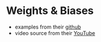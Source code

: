 # Weights & Biases 

* examples from their [github](https://github.com/wandb/examples/tree/master/colabs/pytorch) 
* video source from their [YouTube](https://www.youtube.com/channel/UCBp3w4DCEC64FZr4k9ROxig) 




